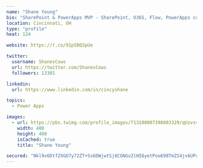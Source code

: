 ```yaml
---
name: "Shane Young"
bio: "SharePoint & PowerApps MVP - SharePoint, O365, Flow, PowerApps consulting? @PowerApps911 | Pure Snark? You found it."
location: Cincinnati, OH
type: "profile"
heat: 124

website: https://t.co/91p5BQ3pUe

twitter:
  username: ShanesCows
  url: https://twitter.com/ShanesCows
  followers: 13301

linkedin:
  url: https://www.linkedin.com/in/cincyshane

topics:
  - Power Apps

images:
  - url: https://pbs.twimg.com/profile_images/713100007398883329/qUzvsvQ3_400x400.jpg
    width: 400
    height: 400
    isCached: true
    title: "Shane Young"

secured: "Nkl9v6DtfZXGD7y72ZT+Ss6DWjwtSj8CGNGv2lHI6yetPoo698TmZS4jv6UPo0gGaS2oW6yTPdTfW/5ADBqUamebZzSy5SvMA/GoU6WohggnHs2OcRXHX9chrJxjMA/UyPom8lYT1/tX3pw1ILY1HlhtybeUrs9hh5TOB1uGbiMW6uGwMYxSqYpMHJxqMYlO6xJRaZDDBaX9ZZOD666sSCz8ZhrvS+qbNCFpebqgU0h1xy4jqmhKcTk2UdBXtvWOP6umKrXwJlTfFJp1j+bKRWYVeRgdbrLjeMd9ceQ5nsUXbOpTGH0TInZM+1Sy4FmqX9sfGarDfkDoY66WE6GzReOiYOJlOxUp41b8EuwyZvdngFc65ZrM8HxL2r3485ttNmr2wxXeHnkz83lDrwJMgCLOyU49rBHcj2mbnAMBK8g=;xN3gT3BYLW0WIZU8lf6CAA=="
---
```


